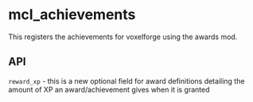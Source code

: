 # mcl_achievements
This registers the achievements for voxelforge using the awards mod.

## API
`reward_xp` - this is a new optional field for award definitions detailing the amount of XP an award/achievement gives when it is granted
